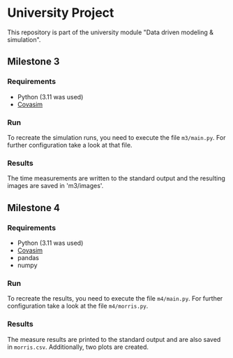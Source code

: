 # University Project
This repository is part of the university module "Data driven modeling & simulation".

## Milestone 3
### Requirements
- Python (3.11 was used)
- [Covasim](https://docs.idmod.org/projects/covasim/en/latest/index.html#)

### Run
To recreate the simulation runs, you need to execute the  file `m3/main.py`.
For further configuration take a look at that file.

### Results
The time measurements are written to the standard output and the resulting images are saved in 'm3/images'.

## Milestone 4
### Requirements
- Python (3.11 was used)
- [Covasim](https://docs.idmod.org/projects/covasim/en/latest/index.html#)
- pandas
- numpy

### Run
To recreate the results, you need to execute the  file `m4/main.py`.
For further configuration take a look at the file `m4/morris.py`.

### Results
The measure results are printed to the standard output and are also saved in `morris.csv`. Additionally, two plots are created. 